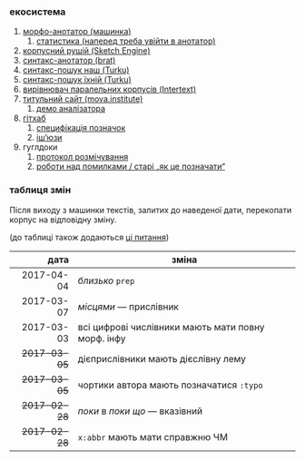 ### екосистема

1. [морфо-анотатор (машинка)](https://lab.mova.institute/apps/annotator)
    1. [статистика (наперед треба увійти в анотатор)](https://lab.mova.institute/api/annotator/getStats)
1. [корпусний рушій (Sketch Engine)](https://mova.institute/corpus/engine/run.cgi/first_form)
1. [синтакс-анотатор (brat)](https://lab.mova.institute/brat/index.xhtml#/ud/)
1. [синтакс-пошук наш (Turku)](https://lab.mova.institute/dep_search/)
1. [синтакс-пошук їхній (Turku)](http://bionlp-www.utu.fi/dep_search/)
1. [вирівнювач паралельних корпусів (Intertext)](https://lab.mova.institute/intertext)
1. [титульний сайт (mova.institute)](https://mova.institute)
    1. [демо аналізатора](https://mova.institute/analizator)
1. [гітхаб](https://github.com/msklvsk)
    1. [специфікація позначок](https://github.com/msklvsk/corpus/blob/master/docs/tagset.md)
    1. [іш’юзи](https://github.com/msklvsk/corpus/issues)
1. гуглдоки
    1. [протокол розмічування](https://docs.google.com/document/d/1giVJdDax4v_YLlv0OaZaVvf23Lwul8BiPlT8MBvZBek/edit)
    1. [роботи над помилками / старі „як це позначати“](https://drive.google.com/drive/u/0/folders/0B-eNN4I2IodObXFldURJV1VGdnM)
<!--1. []()-->


### таблиця змін

Після виходу з машинки текстів, залитих до наведеної дати, перекопати корпус на відповідну зміну.

(до таблиці також додаються [ці питання](https://github.com/msklvsk/corpus/issues?utf8=%E2%9C%93&q=%20label%3A%D0%BF%D0%B5%D1%80%D0%B5%D0%BA%D0%BE%D0%BF%D0%B0%D1%82%D0%B8%20))

дата  | зміна
---------:|----------
2017-04-04 | _близько_ `prep`
2017-03-07 | _місцями_ — прислівник
2017-03-03 | всі цифрові числівники мають мати повну морф. інфу
~~2017-03-05~~ | дієприслівники мають дієслівну лему
~~2017-03-05~~ | чортики автора мають позначатися `:typo`
~~2017-02-28~~ | _поки_ в _поки що_ — вказівний
~~2017-02-28~~ | `x:abbr` мають мати справжню ЧМ
